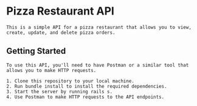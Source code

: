 # Pizza Restaurant API
    This is a simple API for a pizza restaurant that allows you to view, create, update, and delete pizza orders.

## Getting Started
    To use this API, you'll need to have Postman or a similar tool that allows you to make HTTP requests.

    1. Clone this repository to your local machine.
    2. Run bundle install to install the required dependencies.
    3. Start the server by running rails s.
    4. Use Postman to make HTTP requests to the API endpoints.

